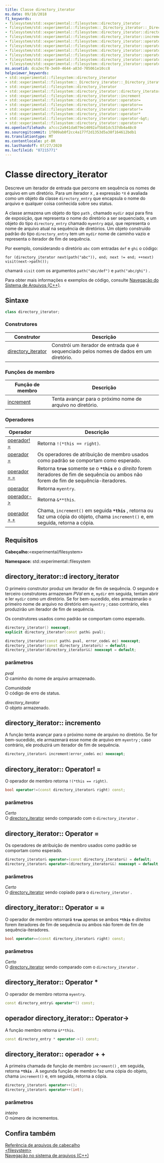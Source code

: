 ```yaml
---
title: Classe directory_iterator
ms.date: 09/10/2018
f1_keywords:
- filesystem/std::experimental::filesystem::directory_iterator
- filesystem/std::experimental::filesystem::_Directory_iterator::_Directory_iterator
- filesystem/std::experimental::filesystem::directory_iterator::directory_iterator
- filesystem/std::experimental::filesystem::directory_iterator::increment
- filesystem/std::experimental::filesystem::directory_iterator::operator=
- filesystem/std::experimental::filesystem::directory_iterator::operator==
- filesystem/std::experimental::filesystem::directory_iterator::operator!=
- filesystem/std::experimental::filesystem::directory_iterator::operator*
- filesystem/std::experimental::filesystem::directory_iterator::operator-&gt;
- filesystem/std::experimental::filesystem::directory_iterator::operator++
ms.assetid: dca2ecf8-3e69-4644-a83d-705061e10cc8
helpviewer_keywords:
- std::experimental::filesystem::directory_iterator
- std::experimental::filesystem::_Directory_iterator::_Directory_iterator
- std::experimental::filesystem::directory_iterator
- std::experimental::filesystem::directory_iterator::directory_iterator
- std::experimental::filesystem::directory_iterator::increment
- std::experimental::filesystem::directory_iterator::operator=
- std::experimental::filesystem::directory_iterator::operator==
- std::experimental::filesystem::directory_iterator::operator!=
- std::experimental::filesystem::directory_iterator::operator*
- std::experimental::filesystem::directory_iterator::operator-&gt;
- std::experimental::filesystem::directory_iterator::operator++
ms.openlocfilehash: a7ccc2a941da079e14092af5b81dc537db4a48c0
ms.sourcegitcommit: 1f009ab0f2cc4a177f2d1353d5a38f164612bdb1
ms.translationtype: MT
ms.contentlocale: pt-BR
ms.lasthandoff: 07/27/2020
ms.locfileid: "87215771"
---
```

# <a name="directory_iterator-class"></a>Classe directory_iterator

Descreve um iterador de entrada que percorre em sequência os nomes de arquivo em um diretório. Para um iterador `X` , a expressão `*X` é avaliada como um objeto da classe `directory_entry` que encapsula o nome do arquivo e qualquer coisa conhecida sobre seu status.

A classe armazena um objeto do tipo `path` , chamado `mydir` aqui para fins de exposição, que representa o nome do diretório a ser sequenciado, e um objeto do tipo `directory_entry` chamado `myentry` aqui, que representa o nome de arquivo atual na sequência de diretórios. Um objeto construído padrão do tipo `directory_entry` tem um `mydir` nome de caminho vazio e representa o iterador de fim de sequência.

Por exemplo, considerando o diretório `abc` com entradas `def` e `ghi` o código:

`for (directory_iterator next(path("abc")), end; next != end; ++next)     visit(next->path());`

chamará `visit` com os argumentos `path("abc/def")` e `path("abc/ghi")` .

Para obter mais informações e exemplos de código, consulte [Navegação do Sistema de Arquivos (C++)](../standard-library/file-system-navigation.md).

## <a name="syntax"></a>Sintaxe

```cpp
class directory_iterator;
```

### <a name="constructors"></a>Construtores

|Construtor|Descrição|
|-|-|
|[directory_iterator](#directory_iterator)|Constrói um iterador de entrada que é sequenciado pelos nomes de dados em um diretório.|

### <a name="member-functions"></a>Funções de membro

|Função de membro|Descrição|
|-|-|
|[increment](#increment)|Tenta avançar para o próximo nome de arquivo no diretório.|

### <a name="operators"></a>Operadores

|Operador|Descrição|
|-|-|
|[operador! =](#op_neq)|Retorna `!(*this == right)`.|
|[operador =](#op_as)|Os operadores de atribuição de membro usados como padrão se comportam como esperado.|
|[operador = =](#op_eq)|Retorna **`true`** somente se o **`*this`** e o *direito* forem iteradores de fim de sequência ou ambos não forem de fim de sequência-iteradores.|
|[operador](#op_star)|Retorna `myentry`.|
|[operador->](#op_cast)|Retorna `&**this`.|
|[operador + +](#op_increment)|Chama, `increment()` em seguida **`*this`** , retorna ou faz uma cópia do objeto, chama `increment()` e, em seguida, retorna a cópia.|

## <a name="requirements"></a>Requisitos

**Cabeçalho:**\<experimental/filesystem>

**Namespace:** std::experimental::filesystem

## <a name="directory_iteratordirectory_iterator"></a><a name="directory_iterator"></a>directory_iterator::d irectory_iterator

O primeiro construtor produz um iterador de fim de sequência. O segundo e terceiro construtores armazenam *PVal* em e, `mydir` em seguida, tentam abrir e ler `mydir` como um diretório. Se for bem-sucedido, eles armazenarão o primeiro nome de arquivo no diretório em `myentry` ; caso contrário, eles produzirão um iterador de fim de sequência.

Os construtores usados como padrão se comportam como esperado.

```cpp
directory_iterator() noexcept;
explicit directory_iterator(const path& pval);

directory_iterator(const path& pval, error_code& ec) noexcept;
directory_iterator(const directory_iterator&) = default;
directory_iterator(directory_iterator&&) noexcept = default;
```

### <a name="parameters"></a>parâmetros

*pval*\
O caminho do nome de arquivo armazenado.

*Comunidade*\
O código de erro de status.

*directory_iterator*\
O objeto armazenado.

## <a name="directory_iteratorincrement"></a><a name="increment"></a>directory_iterator:: incremento

A função tenta avançar para o próximo nome de arquivo no diretório. Se for bem-sucedido, ele armazenará esse nome de arquivo em `myentry` ; caso contrário, ele produzirá um iterador de fim de sequência.

```cpp
directory_iterator& increment(error_code& ec) noexcept;
```

## <a name="directory_iteratoroperator"></a><a name="op_neq"></a>directory_iterator:: Operator! =

O operador de membro retorna `!(*this == right)`.

```cpp
bool operator!=(const directory_iterator& right) const;
```

### <a name="parameters"></a>parâmetros

*Certo*\
O [directory_iterator](../standard-library/directory-iterator-class.md) sendo comparado com o `directory_iterator` .

## <a name="directory_iteratoroperator"></a><a name="op_as"></a>directory_iterator:: Operator =

Os operadores de atribuição de membro usados como padrão se comportam como esperado.

```cpp
directory_iterator& operator=(const directory_iterator&) = default;
directory_iterator& operator=(directory_iterator&&) noexcept = default;
```

### <a name="parameters"></a>parâmetros

*Certo*\
O [directory_iterator](../standard-library/directory-iterator-class.md) sendo copiado para o `directory_iterator` .

## <a name="directory_iteratoroperator"></a><a name="op_eq"></a>directory_iterator:: Operator = =

O operador de membro retornará **`true`** apenas se ambos **`*this`** e *direitos* forem iteradores de fim de sequência ou ambos não forem de fim de sequência-iteradores.

```cpp
bool operator==(const directory_iterator& right) const;
```

### <a name="parameters"></a>parâmetros

*Certo*\
O [directory_iterator](../standard-library/directory-iterator-class.md) sendo comparado com o `directory_iterator` .

## <a name="directory_iteratoroperator"></a><a name="op_star"></a>directory_iterator:: Operator *

O operador de membro retorna `myentry`.

```cpp
const directory_entry& operator*() const;
```

## <a name="directory_iteratoroperator-"></a><a name="op_cast"></a>operador directory_iterator:: Operator->

A função membro retorna `&**this`.

```cpp
const directory_entry * operator->() const;
```

## <a name="directory_iteratoroperator"></a><a name="op_increment"></a>directory_iterator:: operador + +

A primeira chamada de função de membro `increment()` , em seguida, retorna **`*this`** . A segunda função de membro faz uma cópia do objeto, chama `increment()` e, em seguida, retorna a cópia.

```cpp
directory_iterator& operator++();
directory_iterator& operator++(int);
```

### <a name="parameters"></a>parâmetros

*inteiro*\
O número de incrementos.

## <a name="see-also"></a>Confira também

[Referência de arquivos de cabeçalho](../standard-library/cpp-standard-library-header-files.md)\
[\<filesystem>](../standard-library/filesystem.md)\
[Navegação no sistema de arquivos (C++)](../standard-library/file-system-navigation.md)
